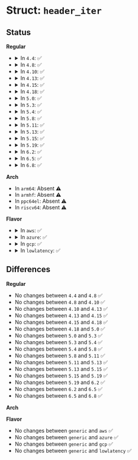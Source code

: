 # Struct: <code>header_iter</code>

## Status
<b>Regular</b>
<ul>
<li>
<details>
<summary>In <code>4.4</code>: ✅</summary>

```c
struct header_iter {
    struct pci_dev *dev;
};
```
</details>
</li>
<li>
<details>
<summary>In <code>4.8</code>: ✅</summary>

```c
struct header_iter {
    struct pci_dev *dev;
};
```
</details>
</li>
<li>
<details>
<summary>In <code>4.10</code>: ✅</summary>

```c
struct header_iter {
    struct pci_dev *dev;
};
```
</details>
</li>
<li>
<details>
<summary>In <code>4.13</code>: ✅</summary>

```c
struct header_iter {
    struct pci_dev *dev;
};
```
</details>
</li>
<li>
<details>
<summary>In <code>4.15</code>: ✅</summary>

```c
struct header_iter {
    struct pci_dev *dev;
};
```
</details>
</li>
<li>
<details>
<summary>In <code>4.18</code>: ✅</summary>

```c
struct header_iter {
    struct pci_dev *dev;
};
```
</details>
</li>
<li>
<details>
<summary>In <code>5.0</code>: ✅</summary>

```c
struct header_iter {
    struct pci_dev *dev;
};
```
</details>
</li>
<li>
<details>
<summary>In <code>5.3</code>: ✅</summary>

```c
struct header_iter {
    struct pci_dev *dev;
};
```
</details>
</li>
<li>
<details>
<summary>In <code>5.4</code>: ✅</summary>

```c
struct header_iter {
    struct pci_dev *dev;
};
```
</details>
</li>
<li>
<details>
<summary>In <code>5.8</code>: ✅</summary>

```c
struct header_iter {
    struct pci_dev *dev;
};
```
</details>
</li>
<li>
<details>
<summary>In <code>5.11</code>: ✅</summary>

```c
struct header_iter {
    struct pci_dev *dev;
};
```
</details>
</li>
<li>
<details>
<summary>In <code>5.13</code>: ✅</summary>

```c
struct header_iter {
    struct pci_dev *dev;
};
```
</details>
</li>
<li>
<details>
<summary>In <code>5.15</code>: ✅</summary>

```c
struct header_iter {
    struct pci_dev *dev;
};
```
</details>
</li>
<li>
<details>
<summary>In <code>5.19</code>: ✅</summary>

```c
struct header_iter {
    struct pci_dev *dev;
};
```
</details>
</li>
<li>
<details>
<summary>In <code>6.2</code>: ✅</summary>

```c
struct header_iter {
    struct pci_dev *dev;
};
```
</details>
</li>
<li>
<details>
<summary>In <code>6.5</code>: ✅</summary>

```c
struct header_iter {
    struct pci_dev *dev;
};
```
</details>
</li>
<li>
<details>
<summary>In <code>6.8</code>: ✅</summary>

```c
struct header_iter {
    struct pci_dev *dev;
};
```
</details>
</li>
</ul>
<b>Arch</b>
<ul>
<li>
In <code>arm64</code>: Absent ⚠️
</li>
<li>
In <code>armhf</code>: Absent ⚠️
</li>
<li>
In <code>ppc64el</code>: Absent ⚠️
</li>
<li>
In <code>riscv64</code>: Absent ⚠️
</li>
</ul>
<b>Flavor</b>
<ul>
<li>
<details>
<summary>In <code>aws</code>: ✅</summary>

```c
struct header_iter {
    struct pci_dev *dev;
};
```
</details>
</li>
<li>
<details>
<summary>In <code>azure</code>: ✅</summary>

```c
struct header_iter {
    struct pci_dev *dev;
};
```
</details>
</li>
<li>
<details>
<summary>In <code>gcp</code>: ✅</summary>

```c
struct header_iter {
    struct pci_dev *dev;
};
```
</details>
</li>
<li>
<details>
<summary>In <code>lowlatency</code>: ✅</summary>

```c
struct header_iter {
    struct pci_dev *dev;
};
```
</details>
</li>
</ul>

## Differences
<b>Regular</b>
<ul>
<li>
No changes between <code>4.4</code> and <code>4.8</code> ✅
</li>
<li>
No changes between <code>4.8</code> and <code>4.10</code> ✅
</li>
<li>
No changes between <code>4.10</code> and <code>4.13</code> ✅
</li>
<li>
No changes between <code>4.13</code> and <code>4.15</code> ✅
</li>
<li>
No changes between <code>4.15</code> and <code>4.18</code> ✅
</li>
<li>
No changes between <code>4.18</code> and <code>5.0</code> ✅
</li>
<li>
No changes between <code>5.0</code> and <code>5.3</code> ✅
</li>
<li>
No changes between <code>5.3</code> and <code>5.4</code> ✅
</li>
<li>
No changes between <code>5.4</code> and <code>5.8</code> ✅
</li>
<li>
No changes between <code>5.8</code> and <code>5.11</code> ✅
</li>
<li>
No changes between <code>5.11</code> and <code>5.13</code> ✅
</li>
<li>
No changes between <code>5.13</code> and <code>5.15</code> ✅
</li>
<li>
No changes between <code>5.15</code> and <code>5.19</code> ✅
</li>
<li>
No changes between <code>5.19</code> and <code>6.2</code> ✅
</li>
<li>
No changes between <code>6.2</code> and <code>6.5</code> ✅
</li>
<li>
No changes between <code>6.5</code> and <code>6.8</code> ✅
</li>
</ul>
<b>Arch</b>
<ul>
</ul>
<b>Flavor</b>
<ul>
<li>
No changes between <code>generic</code> and <code>aws</code> ✅
</li>
<li>
No changes between <code>generic</code> and <code>azure</code> ✅
</li>
<li>
No changes between <code>generic</code> and <code>gcp</code> ✅
</li>
<li>
No changes between <code>generic</code> and <code>lowlatency</code> ✅
</li>
</ul>
